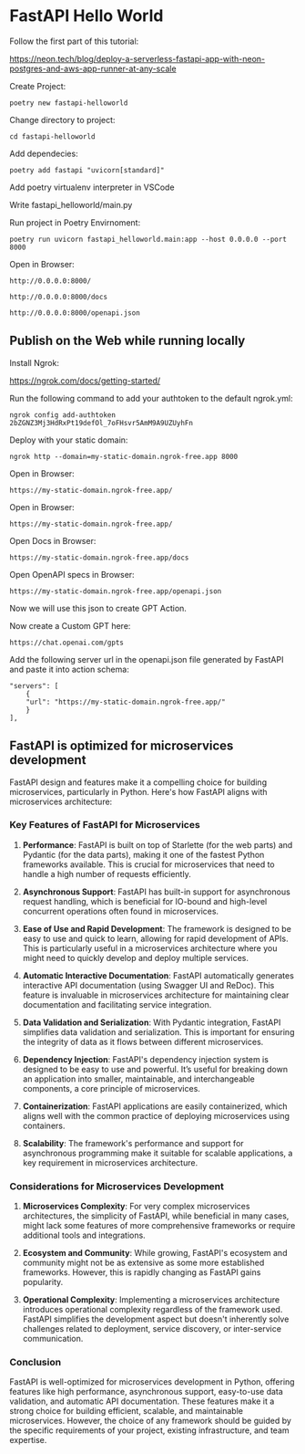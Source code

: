 # FastAPI Hello World

Follow the first part of this tutorial:

https://neon.tech/blog/deploy-a-serverless-fastapi-app-with-neon-postgres-and-aws-app-runner-at-any-scale

Create Project:

    poetry new fastapi-helloworld

Change directory to project:

    cd fastapi-helloworld 

Add dependecies:

    poetry add fastapi "uvicorn[standard]"

Add poetry virtualenv interpreter in VSCode

Write fastapi_helloworld/main.py

Run project in Poetry Envirnoment:

    poetry run uvicorn fastapi_helloworld.main:app --host 0.0.0.0 --port 8000

Open in Browser:

    http://0.0.0.0:8000/

    http://0.0.0.0:8000/docs

    http://0.0.0.0:8000/openapi.json

## Publish on the Web while running locally

Install Ngrok:

https://ngrok.com/docs/getting-started/

Run the following command to add your authtoken to the default ngrok.yml:

    ngrok config add-authtoken 2bZGNZ3Mj3HdRxPt19defOl_7oFHsvr5AmM9A9UZUyhFn

Deploy with your static domain:

    ngrok http --domain=my-static-domain.ngrok-free.app 8000

Open in Browser:

    https://my-static-domain.ngrok-free.app/

Open in Browser:

    https://my-static-domain.ngrok-free.app/

Open Docs in Browser:

    https://my-static-domain.ngrok-free.app/docs

Open OpenAPI specs in Browser:

    https://my-static-domain.ngrok-free.app/openapi.json

Now we will use this json to create GPT Action.

Now create a Custom GPT here:

    https://chat.openai.com/gpts

Add the following server url in the openapi.json file generated by FastAPI and paste it into action schema:

    "servers": [
        {
        "url": "https://my-static-domain.ngrok-free.app/"
        }
    ],

## FastAPI is optimized for microservices development

FastAPI design and features make it a compelling choice for building microservices, particularly in Python. Here's how FastAPI aligns with microservices architecture:

### Key Features of FastAPI for Microservices

1. **Performance**: FastAPI is built on top of Starlette (for the web parts) and Pydantic (for the data parts), making it one of the fastest Python frameworks available. This is crucial for microservices that need to handle a high number of requests efficiently.

2. **Asynchronous Support**: FastAPI has built-in support for asynchronous request handling, which is beneficial for IO-bound and high-level concurrent operations often found in microservices.

3. **Ease of Use and Rapid Development**: The framework is designed to be easy to use and quick to learn, allowing for rapid development of APIs. This is particularly useful in a microservices architecture where you might need to quickly develop and deploy multiple services.

4. **Automatic Interactive Documentation**: FastAPI automatically generates interactive API documentation (using Swagger UI and ReDoc). This feature is invaluable in microservices architecture for maintaining clear documentation and facilitating service integration.

5. **Data Validation and Serialization**: With Pydantic integration, FastAPI simplifies data validation and serialization. This is important for ensuring the integrity of data as it flows between different microservices.

6. **Dependency Injection**: FastAPI's dependency injection system is designed to be easy to use and powerful. It’s useful for breaking down an application into smaller, maintainable, and interchangeable components, a core principle of microservices.

7. **Containerization**: FastAPI applications are easily containerized, which aligns well with the common practice of deploying microservices using containers.

8. **Scalability**: The framework's performance and support for asynchronous programming make it suitable for scalable applications, a key requirement in microservices architecture.

### Considerations for Microservices Development

1. **Microservices Complexity**: For very complex microservices architectures, the simplicity of FastAPI, while beneficial in many cases, might lack some features of more comprehensive frameworks or require additional tools and integrations.

2. **Ecosystem and Community**: While growing, FastAPI's ecosystem and community might not be as extensive as some more established frameworks. However, this is rapidly changing as FastAPI gains popularity.

3. **Operational Complexity**: Implementing a microservices architecture introduces operational complexity regardless of the framework used. FastAPI simplifies the development aspect but doesn't inherently solve challenges related to deployment, service discovery, or inter-service communication.

### Conclusion

FastAPI is well-optimized for microservices development in Python, offering features like high performance, asynchronous support, easy-to-use data validation, and automatic API documentation. These features make it a strong choice for building efficient, scalable, and maintainable microservices. However, the choice of any framework should be guided by the specific requirements of your project, existing infrastructure, and team expertise.
